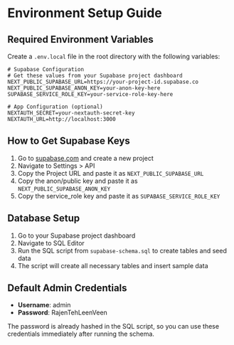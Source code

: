 # Environment Setup Guide

## Required Environment Variables

Create a `.env.local` file in the root directory with the following variables:

```env
# Supabase Configuration
# Get these values from your Supabase project dashboard
NEXT_PUBLIC_SUPABASE_URL=https://your-project-id.supabase.co
NEXT_PUBLIC_SUPABASE_ANON_KEY=your-anon-key-here
SUPABASE_SERVICE_ROLE_KEY=your-service-role-key-here

# App Configuration (optional)
NEXTAUTH_SECRET=your-nextauth-secret-key
NEXTAUTH_URL=http://localhost:3000
```

## How to Get Supabase Keys

1. Go to [supabase.com](https://supabase.com) and create a new project
2. Navigate to Settings > API
3. Copy the Project URL and paste it as `NEXT_PUBLIC_SUPABASE_URL`
4. Copy the anon/public key and paste it as `NEXT_PUBLIC_SUPABASE_ANON_KEY`
5. Copy the service_role key and paste it as `SUPABASE_SERVICE_ROLE_KEY`

## Database Setup

1. Go to your Supabase project dashboard
2. Navigate to SQL Editor
3. Run the SQL script from `supabase-schema.sql` to create tables and seed data
4. The script will create all necessary tables and insert sample data

## Default Admin Credentials

- **Username**: admin
- **Password**: RajenTehLeenVeen

The password is already hashed in the SQL script, so you can use these credentials immediately after running the schema.
